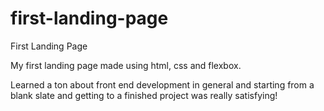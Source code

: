 # first-landing-page
First Landing Page

My first landing page made using html, css and flexbox.

Learned a ton about front end development in general and starting from a blank slate and getting to a finished project was really satisfying!